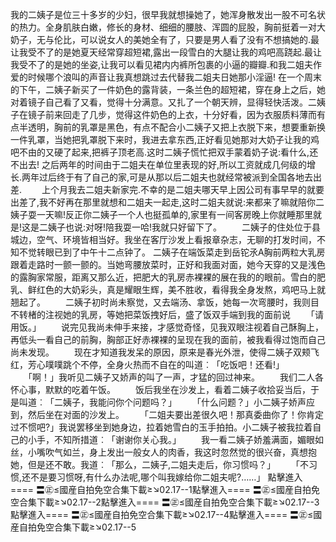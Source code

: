 我的二姨子是位三十多岁的少妇，很早我就想操她了，她浑身散发出一股不可名状的热力。全身肌肤白嫩，修长的身材、细细的腰肢、浑圆的屁股，胸前挺着一对大奶子，无与伦比，可以说女人的美她全有了，只要是男人看了没有不想搞她的.最让我受不了的是她夏天经常穿超短裙,露出一段雪白的大腿让我的鸡吧高跷起.最让我受不了的是她的坐姿,让我可以看见裙内内裤所包裹的小逼的瓣瓣.和我二姐夫作爱的时候哪个浪叫的声音让我真想跳过去代替我二姐夫日她那小淫逼! 在一个周末的下午，二姨子新买了一件奶色的露背装，一条兰色的超短裙，穿在身上之后，她对着镜子自己看了又看，觉得十分满意。又扎了一个朝天辨，显得轻快活泼。二姨子在镜子前来回走了几步，觉得这件奶色的上衣，十分好看，因为衣服质料薄而有点半透明，胸前的乳罩是黑色，有点不配合小二姨子又把上衣脱下来，想要重新换一件乳罩，当她把乳罩脱下来时，我进去拿东西,正好看见她那对大奶子让我的鸡吧不由的又硬了起来,把裤子顶老高.这时二姨子慌忙把双手蒙着奶子说:看什么,还不出去! 之后两年的时间由于二姐夫在单位里表现的好,所以工资就成几何级的增长.两年过后终于有了自己的家,可是从那以后二姐夫也就经常被派到全国各地去出差. 　　上个月我去二姐夫新家完.不幸的是二姐夫哪天早上因公司有事早早的就要出差了,我不好再在那里就想和二姐夫一起走,这时二姐夫就说:来都来了嘛就陪你二姨子耍一天嘛!反正你二姨子一个人也挺孤单的,家里有一间客房晚上你就睡那里就是!这是二姨子也说:对呀!陪我耍一哈!我就只好留下了。 　　二姨子的住处位于县城边，空气、环境皆相当好。我坐在客厅沙发上看报章杂志，无聊的打发时间，不知不觉转眼已到了中午十二点钟了。 二姨子在端饭菜走到岳铊氶A胸前两粒大乳房跟着走路时一颤一颤的。当她弯腰放菜时，正好和我面对面，她今天穿的又是浅色的露胸家常服，距离又那么近，把肥大的乳房赤裸裸的展在我的的眼前。雪白的肥乳、鲜红色的大奶彩头，真是耀眼生辉，美不胜收，看得我全身发熬，鸡吧马上就翘起了。 　　二姨子初时尚未察觉，又去端汤、拿饭，她每一次弯腰时，我则目不转楮的注视她的乳房，等她把菜饭拽好后，盛了饭双手端到我的面前说 　　「请用饭。」 　　说完见我尚未伸手来接，才感觉奇怪，见我双眼注视着自己酥胸上，再低头一看自己的前胸，胸部正好赤裸裸的呈现在我的面前，被我看得过饱而自己尚未发现。 　　现在才知道我发呆的原因，原来是春光外泄，使得二姨子双颊飞红，芳心噗噗跳个不停，全身火热而不自在的叫道︰「吃饭吧！还看!」 　　「啊！」我听见二姨子又娇声的叫了一声，才猛的回过神来。 　　我们二人各怀心事，默默的吃着午饭。 　　饭后我坐在沙发上，看着二姨子收拾妥当后，于是叫道︰「二姨子，我能问你个问题吗？」 　　「什么问题？」小二姨子娇声应到，然后坐在对面的沙发上。 　　「二姐夫要出差很久吧！那真委曲你了！你肯定过不惯吧?」我说罢移坐到她身边，拉着她雪白的玉手拍拍。小二姨子被我拉着自己的小手，不知所措道︰「谢谢你关心我。」 　　我一看二姨子娇羞满面，媚眼如丝，小嘴吹气如兰，身上发出一般女人的肉香，我这时忽然觉的很兴奋，真想抱她，但是还不敢。我道︰「那么，二姨子,二姐夫走后，你习惯吗？」 　　「不习惯,还不是要习惯呀,有什么办法呢,哪个叫我嫁给你二姐夫呢?……」 點擊進入==== 〓㊣≤國産自拍免空合集下載≥↘02.17--1點擊進入==== 〓㊣≤國産自拍免空合集下載≥↘02.17--2點擊進入==== 〓㊣≤國産自拍免空合集下載≥↘02.17--3點擊進入==== 〓㊣≤國産自拍免空合集下載≥↘02.17--4點擊進入==== 〓㊣≤國産自拍免空合集下載≥↘02.17--5